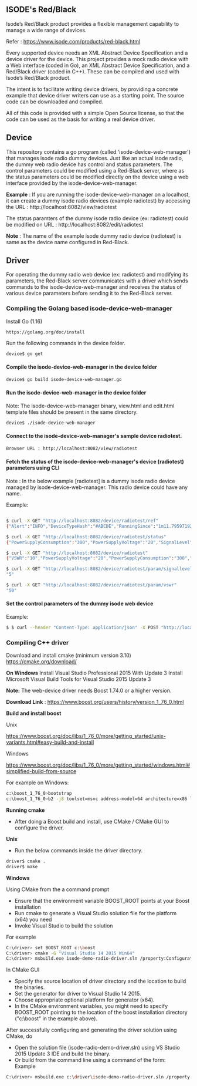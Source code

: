 ## ISODE's Red/Black
Isode’s Red/Black product provides a flexible management capability to manage a wide range of devices.

Refer : https://www.isode.com/products/red-black.html

Every supported device needs an XML Abstract Device Specification and a device driver for the device. This project provides a mock radio device with a Web interface (coded in Go), an XML Abstract Device Specification, and a Red/Black driver (coded in C++). These can be compiled and used with Isode’s Red/Black product.

The intent is to facilitate writing device drivers, by providing a concrete example that device driver writers can use as a starting point. The source code can be downloaded and compiled.

All of this code is provided with a simple Open Source license, so that the code can be used as the basis for writing a real device driver.

## Device
This repository contains a go program (called 'isode-device-web-manager') that manages isode radio dummy devices. Just like an actual isode radio, the dummy web radio device has control and status parameters. The control parameters could be modified using a Red-Black server, where as the status parameters could be modified directly on the device using a web interface provided by the isode-device-web-manager.

**Example** :
If you are running the isode-device-web-manager on a localhost, it can create a dummy isode radio devices (example radiotest) by accessing the URL : http://localhost:8082/view/radiotest

The status paramters of the dummy isode radio device (ex: radiotest) could be modified on URL : http://localhost:8082/edit/radiotest

**Note** : The name of the example isode dummy radio device (radiotest) is same as the device name configured in Red-Black.

## Driver
For operating the dummy radio web device (ex: radiotest) and modifying its parameters, the Red-Black server communicates with a driver which sends commands to the isode-device-web-manager and receives the status of various device parameters before sending it to the Red-Black server.

### Compiling the Golang based isode-device-web-manager

Install Go (1.16)
```
https://golang.org/doc/install
```

Run the following commands in the device folder.

```bash
device$ go get
```

#### Compile the isode-device-web-manager in the device folder

```bash
device$ go build isode-device-web-manager.go
```

#### Run the isode-device-web-manager in the device folder

Note: The isode-device-web-manager binary, view.html and edit.html template files should be present in the same directory.

```bash
device$ ./isode-device-web-manager
```

#### Connect to the isode-device-web-manager's sample device radiotest.

```bash
Browser URL : http://localhost:8082/view/radiotest
```

#### Fetch the status of the isode-device-web-manager's device (radiotest) parameters using CLI

Note : In the below example [radiotest] is a dummy isode radio device managed by isode-device-web-manager. This radio device could have any name.

Example:
```bash

$ curl -X GET "http://localhost:8082/device/radiotest/ref"
{"Alert":"INFO","DeviceTypeHash":"#ABCDE","RunningSince":"1m11.795971925s","StartTime":"2021-06-03 17:34:40","Status":"Enabled","UniqueId":"1232","Version":"1.0"}

$ curl -X GET "http://localhost:8082/device/radiotest/status"
{"PowerSupplyConsumption":"300","PowerSupplyVoltage":"20","SignalLevel":"500","Temperature":"40","VSWR":"10"}

$ curl -X GET "http://localhost:8082/device/radiotest"
{"VSWR":"10","PowerSupplyVoltage":"20","PowerSupplyConsumption":"300","Temperature":"40","SignalLevel":"500","Frequency":"11015","TransmissionPower":"7528","Modem":"","Antenna":"","DeviceType":"radio","Status":"Enabled","StartTime":"2021-06-03 17:34:40","RunningSince":"1m34.998094147s","Version":"1.0","Alert":"INFO","DeviceTypeHash":"#ABCDE","UniqueId":"1232","DeviceDescription":""}

$ curl -X GET "http://localhost:8082/device/radiotest/param/signallevel"
"5"

$ curl -X GET "http://localhost:8082/device/radiotest/param/vswr"
"50"
```

#### Set the control parameters of the dummy isode web device
Example:
```bash
$ $ curl --header "Content-Type: application/json" -X POST "http://localhost:8082/device/radiotest/control" --data '{"Frequency":"26000","TransmissionPower":"8000", "Modem":"Audio", "Antenna":"RF"}'
```

### Compiling C++ driver

Download and install cmake (minimum version 3.10)
https://cmake.org/download/

**On Windows**
Install Visual Studio Professional 2015 With Update 3
Install Microsoft Visual Build Tools for Visual Studio 2015 Update 3

**Note:** The web-device driver needs Boost 1.74.0 or a higher version.

**Download Link** : https://www.boost.org/users/history/version_1_76_0.html

**Build and install boost**

Unix

https://www.boost.org/doc/libs/1_76_0/more/getting_started/unix-variants.html#easy-build-and-install

Windows

https://www.boost.org/doc/libs/1_76_0/more/getting_started/windows.html#simplified-build-from-source

For example on Windows:
```bash
c:\boost_1_76_0>bootstrap
c:\boost_1_76_0>b2 -j8 toolset=msvc address-model=64 architecture=x86 link=static threading=multi runtime-link=shared --build-type=complete stage install --prefix="C:\boost"
```

**Running cmake**
* After doing a Boost build and install, use CMake / CMake GUI to configure the driver.

**Unix**
* Run the below commands inside the driver directory.
```bash
driver$ cmake .
driver$ make
```

**Windows**

Using CMake from the a command prompt
* Ensure that the environment variable BOOST_ROOT points at your Boost installation
* Run cmake to generate a Visual Studio solution file for the platform (x64) you need
* Invoke Visual Studio to build the solution

For example

```bash
C:\driver> set BOOST_ROOT c:\boost
C:\driver> cmake -G "Visual Studio 14 2015 Win64"
C:\driver> msbuild.exe isode-demo-radio-driver.sln /property:Configuration=Release
```

In CMake GUI
* Specify the source location of driver directory and the location to build the binaries.
* Set the generator for driver to Visual Studio 14 2015.
* Choose appropriate optional platform for generator (x64).
* In the CMake environment variables, you might need to specify BOOST_ROOT pointing to the location of the boost installation directory ("c:\boost" in the example above).

After successfully configuring and generating the driver solution using CMake, do
* Open the solution file (isode-radio-demo-driver.sln) using VS Studio 2015 Update 3 IDE and build the binary.
* Or build from the command line using a command of the form:
<br>Example
```bash
C:\driver> msbuild.exe c:\driver\isode-demo-radio-driver.sln /property:Configuration=Release
```
